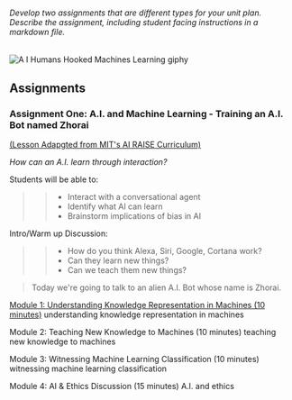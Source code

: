 
###### Develop two assignments that are different types for your unit plan. Describe the assignment, including student facing instructions in a markdown file. 
![A I Humans Hooked Machines Learning giphy](https://user-images.githubusercontent.com/17364335/196319851-ebce862f-4632-4744-9538-e42f157c8545.gif)

## Assignments 

### Assignment One: A.I. and Machine Learning - Training an A.I. Bot named Zhorai 
[(Lesson Adapgted from MIT's AI RAISE Curriculum)](https://raise.mit.edu/resources.html)

*How can an A.I. learn through interaction?*

Students will be able to:
>> - Interact with a conversational agent
>> - Identify what AI can learn
>> - Brainstorm implications of bias in AI

Intro/Warm up Discussion: 
>> - How do you think Alexa, Siri, Google, Cortana work? 
>> - Can they learn new things? 
>> - Can we teach them new things? 

>Today we're going to talk to an alien A.I. Bot whose name is Zhorai.

[Module 1: Understanding Knowledge Representation in Machines (10 minutes)](https://zhorai.readyai.org/intro)
understanding knowledge representation in machines

Module 2: Teaching New Knowledge to Machines (10 minutes)
teaching new knowledge to machines

Module 3: Witnessing Machine Learning Classification (10 minutes)
witnessing machine learning classification

Module 4: AI & Ethics Discussion (15 minutes)
A.I. and ethics

